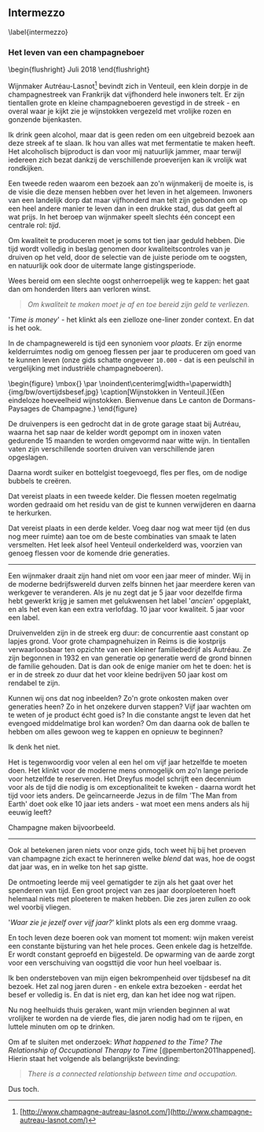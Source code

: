 
## Intermezzo

\label{intermezzo}

### Het leven van een champagneboer

\begin{flushright}
Juli 2018
\end{flushright}

Wijnmaker Autréau-Lasnot[^lasnot] bevindt zich in Venteuil, een klein dorpje in de champagnestreek van Frankrijk dat vijfhonderd hele inwoners telt. Er zijn tientallen grote en kleine champagneboeren gevestigd in de streek - en overal waar je kijkt zie je wijnstokken vergezeld met vrolijke rozen en gonzende bijenkasten. 

Ik drink geen alcohol, maar dat is geen reden om een uitgebreid bezoek aan deze streek af te slaan. Ik hou van alles wat met fermentatie te maken heeft. Het alcoholisch bijproduct is dan voor mij natuurlijk jammer, maar terwijl iedereen zich bezat dankzij de verschillende proeverijen kan ik vrolijk wat rondkijken. 

[^lasnot]: [http://www.champagne-autreau-lasnot.com/](http://www.champagne-autreau-lasnot.com/)

Een tweede reden waarom een bezoek aan zo'n wijnmakerij de moeite is, is de visie die deze mensen hebben over het leven in het algemeen. Inwoners van een landelijk dorp dat maar vijfhonderd man telt zijn gebonden om op een heel andere manier te leven dan in een drukke stad, dus dat geeft al wat prijs. In het beroep van wijnmaker speelt slechts één concept een centrale rol: _tijd_. 

Om kwaliteit te produceren moet je soms tot tien jaar geduld hebben. Die tijd wordt volledig in beslag genomen door kwaliteitscontroles van je druiven op het veld, door de selectie van de juiste periode om te oogsten, en natuurlijk ook door de uitermate lange gistingsperiode. 

Wees bereid om een slechte oogst onherroepelijk weg te kappen: het gaat dan om honderden liters aan verloren winst. 

> _Om kwaliteit te maken moet je af en toe bereid zijn geld te verliezen._



'_Time is money_' - het klinkt als een zielloze one-liner zonder context. En dat is het ook. 

In de champagnewereld is tijd een synoniem voor _plaats_. Er zijn enorme kelderruimtes nodig om genoeg flessen per jaar te produceren om goed van te kunnen leven (onze gids schatte ongeveer `10.000` - dat is een peulschil in vergelijking met industriële champagneboeren). 

\begin{figure}
    \mbox{} \par
    \noindent\centerimg[width=\paperwidth]{img/bw/overtijdsbesef.jpg}
    \caption[Wijnstokken in Venteuil.]{Een eindeloze hoeveelheid wijnstokken. Bienvenue dans Le canton de Dormans-Paysages de Champagne.}
\end{figure}


De druivenpers is een gedrocht dat in de grote garage staat bij Autréau, waarna het sap naar de kelder wordt gepompt om in inoxen vaten gedurende 15 maanden te worden omgevormd naar witte wijn. In tientallen vaten zijn verschillende soorten druiven van verschillende jaren opgeslagen. 

Daarna wordt suiker en bottelgist toegevoegd, fles per fles, om de nodige bubbels te creëren. 

Dat vereist plaats in een tweede kelder. Die flessen moeten regelmatig worden gedraaid om het residu van de gist te kunnen verwijderen en daarna te herkurken. 

Dat vereist plaats in een derde kelder. Voeg daar nog wat meer tijd (en dus nog meer ruimte) aan toe om de beste combinaties van smaak te laten versmelten. Het leek alsof heel Venteuil onderkelderd was, voorzien van genoeg flessen voor de komende drie generaties. 

* * *

Een wijnmaker draait zijn hand niet om voor een jaar meer of minder. Wij in de moderne bedrijfswereld durven zelfs binnen het jaar meerdere keren van werkgever te veranderen. Als je nu zegt dat je 5 jaar voor dezelfde firma hebt gewerkt krijg je samen met gelukwensen het label '_ancien_' opgeplakt, en als het even kan een extra verlofdag. 10 jaar voor kwaliteit. 5 jaar voor een label. 

Druivenvelden zijn in de streek erg duur: de concurrentie aast constant op lapjes grond. Voor grote champagnehuizen in Reims is die kostprijs verwaarloosbaar ten opzichte van een kleiner familiebedrijf als Autréau. Ze zijn begonnen in 1932 en van generatie op generatie werd de grond binnen de familie gehouden. Dat is dan ook de enige manier om het te doen: het is er in de streek zo duur dat het voor kleine bedrijven 50 jaar kost om rendabel te zijn.

Kunnen wij ons dat nog inbeelden? Zo'n grote onkosten maken over generaties heen? Zo in het onzekere durven stappen? Vijf jaar wachten om te weten of je product écht goed is? In die constante angst te leven dat het evengoed middelmatige brol kan worden? Om dan daarna ook de ballen te hebben om alles gewoon weg te kappen en opnieuw te beginnen? 

Ik denk het niet. 

Het is tegenwoordig voor velen al een hel om vijf jaar hetzelfde te moeten doen. Het klinkt voor de moderne mens onmogelijk om zo'n lange periode voor hetzelfde te reserveren. Het Dreyfus model schrijft een decennium voor als de tijd die nodig is om exceptionaliteit te kweken - daarna wordt het tijd voor iets anders. De geïncarneerde Jezus in de film 'The Man from Earth' doet ook elke 10 jaar iets anders - wat moet een mens anders als hij eeuwig leeft? 

Champagne maken bijvoorbeeld. 

* * *

Ook al betekenen jaren niets voor onze gids, toch weet hij bij het proeven van champagne zich exact te herinneren welke _blend_ dat was, hoe de oogst dat jaar was, en in welke ton het sap gistte. 

De ontmoeting leerde mij veel gematigder te zijn als het gaat over het spenderen van tijd. Een groot project van zes jaar doorploeteren hoeft helemaal niets met ploeteren te maken hebben. Die zes jaren zullen zo ook wel voorbij vliegen. 

'_Waar zie je jezelf over vijf jaar?_' klinkt plots als een erg domme vraag.

En toch leven deze boeren ook van moment tot moment: wijn maken vereist een constante bijsturing van het hele proces. Geen enkele dag is hetzelfde. Er wordt constant geproefd en bijgesteld. De opwarming van de aarde zorgt voor een verschuiving van oogsttijd die voor hun heel voelbaar is. 

Ik ben ondersteboven van mijn eigen bekrompenheid over tijdsbesef na dit bezoek. Het zal nog jaren duren - en enkele extra bezoeken - eerdat het besef er volledig is. En dat is niet erg, dan kan het idee nog wat rijpen. 

Nu nog heelhuids thuis geraken, want mijn vrienden beginnen al wat vrolijker te worden na de vierde fles, die jaren nodig had om te rijpen, en luttele minuten om op te drinken. 

Om af te sluiten met onderzoek: _What happened to the Time? The Relationship of Occupational Therapy to Time_ [@pemberton2011happened]. Hierin staat het volgende als belangrijkste bevinding:

> _There is a connected relationship between time and occupation._

Dus toch.
